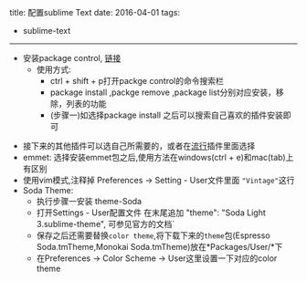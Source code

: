 title: 配置sublime Text
date: 2016-04-01
tags: 
  - sublime-text

---


- 安装package control, [链接](https://packagecontrol.io/installation)
	- 使用方式: 
		- ctrl + shift + p打开packge control的命令搜索栏
		- package install ,packge remove ,package list分别对应安装，移除，列表的功能
		- (步骤一)如选择package install 之后可以搜索自己喜欢的插件安装即可

<!-- more -->

- 接下来的其他插件可以选自己所需要的，或者在[流行](https://packagecontrol.io/browse/popular)插件里面选择
- emmet: 选择安装emmet包之后,使用方法在windows(ctrl + e)和mac(tab)上有区别
- 使用vim模式,注释掉 Preferences -> Setting - User文件里面 `"Vintage"`这行
- Soda Theme: 
	- 执行步骤一安装 theme-Soda
	- 打开Settings - User配置文件 在末尾追加 "theme": "Soda Light 3.sublime-theme", 可参见官方的文档` 
	- 保存之后还需要替换`color theme`,将下载下来的`theme`包(Espresso Soda.tmTheme,Monokai Soda.tmTheme)放在*Packages/User/*下
	- 在Preferences -> Color Scheme -> User这里设置一下对应的color theme
